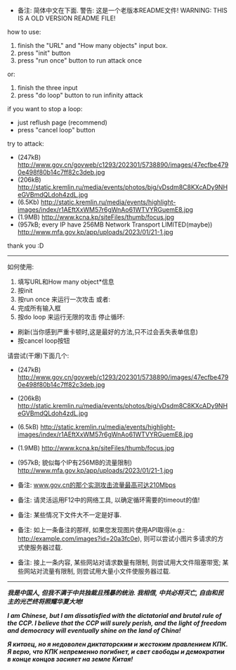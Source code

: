 * 备注: 简体中文在下面.
警告: 这是一个老版本README文件!
WARNING: THIS IS A OLD VERSION README FILE!

how to use:

1. finish the "URL" and "How many objects" input box.
2. press "init" button
3. press "run once" button to run attack once

or:
1. finish the three input
2. press "do loop" button to run infinity attack

if you want to stop a loop:
* just reflush page (recommend)
* press "cancel loop" button

try to attack:
* (247kB) http://www.gov.cn/govweb/c1293/202301/5738890/images/47ecfbe4790e498f80b14c7ff82c3deb.jpg
* (206kB) http://static.kremlin.ru/media/events/photos/big/vDsdm8C8KXcADy9NHeGVBmdQLdoh4zdL.jpg
* (6.5Kb) http://static.kremlin.ru/media/events/highlight-images/index/r1AEftXxWM57r6gWnAo61WTVYRGuemE8.jpg
* (1.9MB) http://www.kcna.kp/siteFiles/thumb/focus.jpg
* (957kB; every IP have 256MB Network Transport LIMITED(maybe)) http://www.mfa.gov.kp/app/uploads/2023/01/21-1.jpg

thank you :D

-----------------------------

如何使用:
1. 填写URL和How many object*信息
2. 按init
3. 按run once 来运行一次攻击
或者:
1. 完成所有输入框
2. 按do loop 来运行无限的攻击
停止循环:
* 刷新(当你感到严重卡顿时,这是最好的方法,只不过会丢失表单信息)
* 按cancel loop按钮

请尝试(干爆)下面几个:
* (247kB) http://www.gov.cn/govweb/c1293/202301/5738890/images/47ecfbe4790e498f80b14c7ff82c3deb.jpg
* (206kB) http://static.kremlin.ru/media/events/photos/big/vDsdm8C8KXcADy9NHeGVBmdQLdoh4zdL.jpg
* (6.5kB) http://static.kremlin.ru/media/events/highlight-images/index/r1AEftXxWM57r6gWnAo61WTVYRGuemE8.jpg
* (1.9MB) http://www.kcna.kp/siteFiles/thumb/focus.jpg
* (957kB; 貌似每个IP有256MB的流量限制) http://www.mfa.gov.kp/app/uploads/2023/01/21-1.jpg

* 备注: www.gov.cn的那个实测攻击流量最高可达210Mbps
* 备注: 请灵活运用F12中的网络工具, 以确定循环需要的timeout的值!
* 备注: 某些情况下文件大不一定是好事.
* 备注: 如上一条备注的那样, 如果您发现图片使用API取得(e.g.: http://example.com/images?id=20a3fc0e), 则可以尝试小图片多请求的方式使服务器过载.
* 备注: 接上一条内容, 某些网站对请求数量有限制, 则尝试用大文件阻塞带宽; 某些网站对流量有限制, 则尝试用大量小文件使服务器过载.

--------------------------
***我是中国人, 但我不满于中共独裁且残暴的统治. 我相信, 中共必将灭亡, 自由和民主的光芒终将照耀华夏大地!***

***I am Chinese, but I am dissatisfied with the dictatorial and brutal rule of the CCP. I believe that the CCP will surely perish, and the light of freedom and democracy will eventually shine on the land of China!***

***Я китаец, но я недоволен диктаторским и жестоким правлением КПК. Я верю, что КПК непременно погибнет, и свет свободы и демократии в конце концов засияет на земле Китая!***
